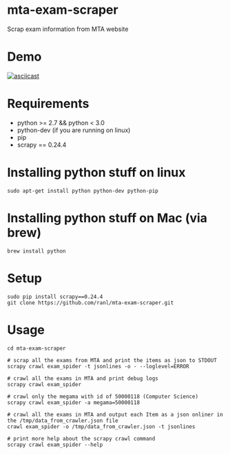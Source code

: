 # mta-exam-scraper
Scrap exam information from MTA website

# Demo
[![asciicast](https://asciinema.org/a/4trul1yd7kruv9hltyz3x5brj.png)](https://asciinema.org/a/4trul1yd7kruv9hltyz3x5brj.png)

# Requirements
* python >= 2.7 && python < 3.0
* python-dev (if you are running on linux)
* pip
* scrapy == 0.24.4

# Installing python stuff on linux
```
sudo apt-get install python python-dev python-pip
```

# Installing python stuff on Mac (via brew)
```
brew install python
```

# Setup
```
sudo pip install scrapy==0.24.4
git clone https://github.com/ranl/mta-exam-scraper.git
```

# Usage
```
cd mta-exam-scraper

# scrap all the exams from MTA and print the items as json to STDOUT
scrapy crawl exam_spider -t jsonlines -o - --loglevel=ERROR

# crawl all the exams in MTA and print debug logs
scrapy crawl exam_spider

# crawl only the megama with id of 50000118 (Computer Science)
scrapy crawl exam_spider -a megama=50000118

# crawl all the exams in MTA and output each Item as a json onliner in the /tmp/data_from_crawler.json file
crawl exam_spider -o /tmp/data_from_crawler.json -t jsonlines

# print more help about the scrapy crawl command
scrapy crawl exam_spider --help
```
